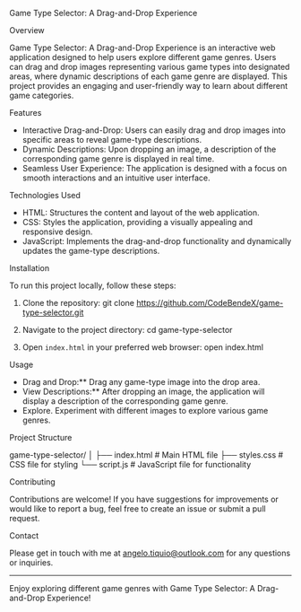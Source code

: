 Game Type Selector: A Drag-and-Drop Experience

Overview

Game Type Selector: A Drag-and-Drop Experience is an interactive web application designed to help users explore different game genres. Users can drag and drop images representing various game types into designated areas, where dynamic descriptions of each game genre are displayed. This project provides an engaging and user-friendly way to learn about different game categories.

Features

- Interactive Drag-and-Drop: Users can easily drag and drop images into specific areas to reveal game-type descriptions.
- Dynamic Descriptions: Upon dropping an image, a description of the corresponding game genre is displayed in real time.
- Seamless User Experience: The application is designed with a focus on smooth interactions and an intuitive user interface.

Technologies Used

- HTML: Structures the content and layout of the web application.
- CSS: Styles the application, providing a visually appealing and responsive design.
- JavaScript: Implements the drag-and-drop functionality and dynamically updates the game-type descriptions.

Installation

To run this project locally, follow these steps:

1. Clone the repository:
   git clone https://github.com/CodeBendeX/game-type-selector.git


2. Navigate to the project directory:
   cd game-type-selector

3. Open `index.html` in your preferred web browser:
   open index.html


Usage

- Drag and Drop:** Drag any game-type image into the drop area.
- View Descriptions:** After dropping an image, the application will display a description of the corresponding game genre.
- Explore. Experiment with different images to explore various game genres.

Project Structure

game-type-selector/
│
├── index.html        # Main HTML file
├── styles.css        # CSS file for styling
└── script.js         # JavaScript file for functionality

Contributing

Contributions are welcome! If you have suggestions for improvements or would like to report a bug, feel free to create an issue or submit a pull request.

Contact

Please get in touch with me at angelo.tiquio@outlook.com for any questions or inquiries.

---

Enjoy exploring different game genres with Game Type Selector: A Drag-and-Drop Experience!
